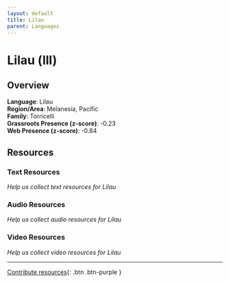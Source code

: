 ```yaml
---
layout: default
title: Lilau
parent: Languages
---
```


# Lilau (lll)

## Overview

**Language**: Lilau  
**Region/Area**: Melanesia, Pacific  
**Family**: Torricelli  
**Grassroots Presence (z-score)**: -0.23  
**Web Presence (z-score)**: -0.84  

## Resources

### Text Resources
*Help us collect text resources for Lilau*

### Audio Resources
*Help us collect audio resources for Lilau*

### Video Resources
*Help us collect video resources for Lilau*

---

[Contribute resources](https://forms.office.com/e/1SfLJx3u1r){: .btn .btn-purple }
